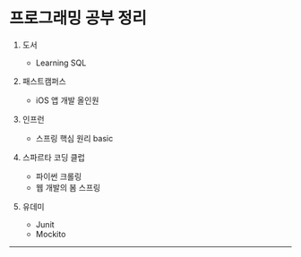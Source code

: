 # 프로그래밍 공부 정리  
  
1. 도서  
   - Learning SQL  

2. 패스트캠퍼스
   - iOS 앱 개발 올인원

3. 인프런
   - 스프링 핵심 원리 basic

4. 스파르타 코딩 클럽

   - 파이썬 크롤링
   - 웹 개발의 봄 스프링

5. 유데미
   - Junit
   - Mockito

---
